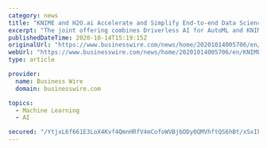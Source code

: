 ```yaml
---
category: news
title: "KNIME and H2O.ai Accelerate and Simplify End-to-end Data Science Automation"
excerpt: "The joint offering combines Driverless AI for AutoML and KNIME Server for workflow management across the entire data science life cycle - from data access to optimization and deployment."
publishedDateTime: 2020-10-14T15:19:15Z
originalUrl: "https://www.businesswire.com/news/home/20201014005706/en/KNIME-and-H2O.ai-Accelerate-and-Simplify-End-to-end-Data-Science-Automation"
webUrl: "https://www.businesswire.com/news/home/20201014005706/en/KNIME-and-H2O.ai-Accelerate-and-Simplify-End-to-end-Data-Science-Automation"
type: article

provider:
  name: Business Wire
  domain: businesswire.com

topics:
  - Machine Learning
  - AI

secured: "/YtjxL6f661E3LoX4Kvf4QmnHRfV4mCofoWVBjbODy0QMVhftQS6hBt/xSxIk0yRjj+4c30Pqhztpk3DknQctn2MBbON3TK7yiEH3CTGRoAuSHPP8zub+qUNHPvvN54n6RLi1W6wZ9mDDvKorPa/folKAaMnHCIvaAgHyDJX8EIEuDLzLcyLbRepA5z25592pOOKajdyQoexjCcdVZYmQqOswznIpYYjYGAeuAxpJq4mx8C+TippRVV5WEcLMniRpulbIT3Virzd1JrgTRoK6BbGtMRS6j4ITE3JQXbgAtvHcLoT3+ODHI5uABSytUXF2ai6l4pjMG6OFDnPNGs9I/J1ut3hcbJaU1kw/e5+XSg=;8UwdRg6eg+MAP2O3X69mLw=="
---
```


